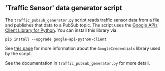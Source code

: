
## 'Traffic Sensor' data generator script

The `traffic_pubsub_generator.py` script reads traffic sensor data from a file and publishes that data
to a PubSub topic.
The script uses the [ Google APIs Client Library for Python](https://developers.google.com/api-client-library/python/?_ga=1.268664177.1432014927.1424389293).
You can install this library via:

```
pip install --upgrade google-api-python-client
```

See [this page](https://developers.google.com/accounts/docs/application-default-credentials)
for more information about the `GoogleCredentials` library used by the script.

See the documentation in `traffic_pubsub_generator.py` for more detail.
